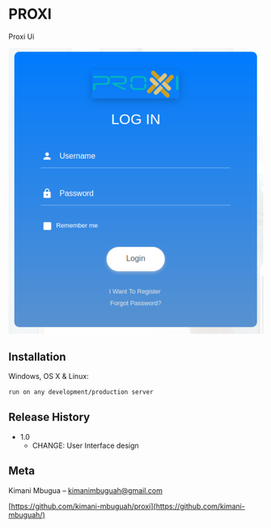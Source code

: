 # PROXI

Proxi Ui

![](ss.png)

## Installation

Windows, OS X & Linux:

```sh
run on any development/production server
```


## Release History

* 1.0
    * CHANGE: User Interface design

## Meta

Kimani Mbugua – kimanimbuguah@gmail.com

[https://github.com/kimani-mbuguah/proxi](https://github.com/kimani-mbuguah/)